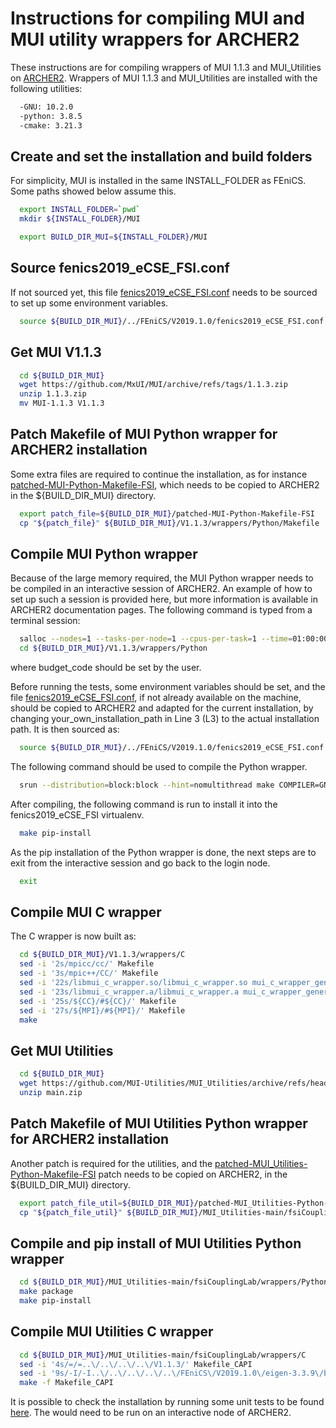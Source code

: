 Instructions for compiling MUI and MUI utility wrappers for ARCHER2
===================================================================

These instructions are for compiling wrappers of MUI 1.1.3 and MUI_Utilities 
on [ARCHER2](https://www.archer2.ac.uk).
Wrappers of MUI 1.1.3 and MUI_Utilities are installed with the following utilities:
```bash
  -GNU: 10.2.0
  -python: 3.8.5
  -cmake: 3.21.3
```

Create and set the installation and build folders
---------------------------------------------
For simplicity, MUI is installed in the same INSTALL_FOLDER as FEniCS. Some paths showed below assume this.

```bash
  export INSTALL_FOLDER=`pwd`
  mkdir ${INSTALL_FOLDER}/MUI

  export BUILD_DIR_MUI=${INSTALL_FOLDER}/MUI
```

Source fenics2019_eCSE_FSI.conf
---------------------------------------------
If not sourced yet, this file [fenics2019_eCSE_FSI.conf](https://gitlab.com/Wendi-L/archer2_install/-/blob/master/FEniCS/V2019.1.0/fenics2019_eCSE_FSI.conf) needs to be sourced to set up some environment variables.

```bash
  source ${BUILD_DIR_MUI}/../FEniCS/V2019.1.0/fenics2019_eCSE_FSI.conf
```

Get MUI V1.1.3
---------------------------------------------
```bash
  cd ${BUILD_DIR_MUI}
  wget https://github.com/MxUI/MUI/archive/refs/tags/1.1.3.zip
  unzip 1.1.3.zip
  mv MUI-1.1.3 V1.1.3
```

Patch Makefile of MUI Python wrapper for ARCHER2 installation
---------------------------------------------
Some extra files are required to continue the installation, as for instance [patched-MUI-Python-Makefile-FSI](https://gitlab.com/Wendi-L/archer2_install/-/blob/master/MUI/patched-MUI-Python-Makefile-FSI), which needs to be copied to ARCHER2 in the ${BUILD_DIR_MUI} directory.

```bash
  export patch_file=${BUILD_DIR_MUI}/patched-MUI-Python-Makefile-FSI 
  cp "${patch_file}" ${BUILD_DIR_MUI}/V1.1.3/wrappers/Python/Makefile
```

Compile MUI Python wrapper
---------------------------------------------
Because of the large memory required, the MUI Python wrapper needs to be compiled in an interactive session of ARCHER2. An example of how to set up such a session is provided here, but more information is available in ARCHER2 documentation pages. The following command is typed from a terminal session:

```bash
  salloc --nodes=1 --tasks-per-node=1 --cpus-per-task=1 --time=01:00:00 --partition=standard --qos=standard --account=budget_code
  cd ${BUILD_DIR_MUI}/V1.1.3/wrappers/Python
```

where budget_code should be set by the user.

Before running the tests, some environment variables should be set, and the file [fenics2019_eCSE_FSI.conf](https://gitlab.com/Wendi-L/archer2_install/-/blob/master/FEniCS/V2019.1.0/fenics2019_eCSE_FSI.conf), if not already available on the machine, should be copied to ARCHER2 and adapted for the current installation, by changing your_own_installation_path in Line 3 (L3) to the actual installation path. It is then sourced as:

```bash
  source ${BUILD_DIR_MUI}/../FEniCS/V2019.1.0/fenics2019_eCSE_FSI.conf
```

The following command should be used to compile the Python wrapper.

```bash
  srun --distribution=block:block --hint=nomultithread make COMPILER=GNU package
```

After compiling, the following command is run to install it into the fenics2019_eCSE_FSI virtualenv.

```bash
  make pip-install
```

As the pip installation of the Python wrapper is done, the next steps are to exit from the interactive session and go back to the login node.

```bash
  exit
```

Compile MUI C wrapper
---------------------------------------------
The C wrapper is now built as:

```bash
  cd ${BUILD_DIR_MUI}/V1.1.3/wrappers/C
  sed -i '2s/mpicc/cc/' Makefile
  sed -i '3s/mpic++/CC/' Makefile
  sed -i '22s/libmui_c_wrapper.so/libmui_c_wrapper.so mui_c_wrapper_general.o/' Makefile
  sed -i '23s/libmui_c_wrapper.a/libmui_c_wrapper.a mui_c_wrapper_general.o/' Makefile
  sed -i '25s/${CC}/#${CC}/' Makefile
  sed -i '27s/${MPI}/#${MPI}/' Makefile
  make
```

Get MUI Utilities
---------------------------------------------

```bash
  cd ${BUILD_DIR_MUI}
  wget https://github.com/MUI-Utilities/MUI_Utilities/archive/refs/heads/main.zip
  unzip main.zip
```

Patch Makefile of MUI Utilities Python wrapper for ARCHER2 installation
---------------------------------------------
Another patch is required for the utilities, and the [patched-MUI_Utilities-Python-Makefile-FSI](https://gitlab.com/Wendi-L/archer2_install/-/blob/master/MUI/patched-MUI_Utilities-Python-Makefile-FSI) patch needs to be copied on ARCHER2, in the ${BUILD_DIR_MUI} directory.

```bash
  export patch_file_util=${BUILD_DIR_MUI}/patched-MUI_Utilities-Python-Makefile-FSI
  cp "${patch_file_util}" ${BUILD_DIR_MUI}/MUI_Utilities-main/fsiCouplingLab/wrappers/Python/Makefile
```

Compile and pip install of MUI Utilities Python wrapper
---------------------------------------------
```bash
  cd ${BUILD_DIR_MUI}/MUI_Utilities-main/fsiCouplingLab/wrappers/Python
  make package
  make pip-install
```

Compile MUI Utilities C wrapper
---------------------------------------------
```bash
  cd ${BUILD_DIR_MUI}/MUI_Utilities-main/fsiCouplingLab/wrappers/C
  sed -i '4s/=/=..\/..\/..\/..\/V1.1.3/' Makefile_CAPI
  sed -i '9s/-I/-I..\/..\/..\/..\/..\/FEniCS\/V2019.1.0\/eigen-3.3.9\/build\/build\/include\/eigen3/' Makefile_CAPI
  make -f Makefile_CAPI
```

It is possible to check the installation by running some unit tests to be found [here](https://github.com/MxUI/MUI-demo/tree/master/mui4py). The would need to be run on an interactive node of ARCHER2.
